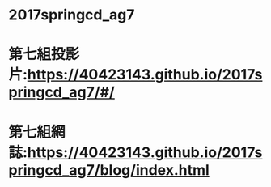 # 2017springcd_ag7
# 第七組投影片:https://40423143.github.io/2017springcd_ag7/#/
# 第七組網誌:https://40423143.github.io/2017springcd_ag7/blog/index.html
